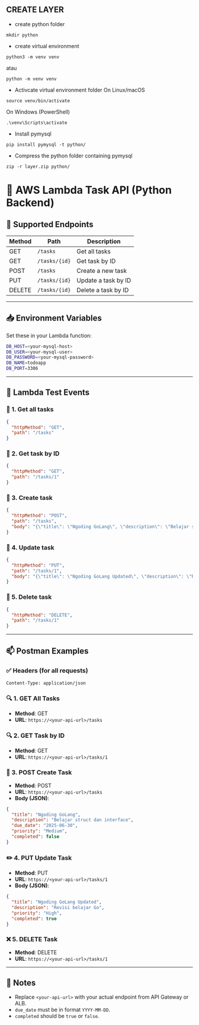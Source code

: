 ## CREATE LAYER
- create python folder
```
mkdir python
```
- create virtual environment
```
python3 -m venv venv
```
atau
```
python -m venv venv
```
- Activcate virtual environment folder
On Linux/macOS
```
source venv/bin/activate
```
On Windows (PowerShell)
```
.\venv\Scripts\activate
```
- Install pymysql
```
pip install pymysql -t python/
```
- Compress the python folder containing pymysql
```
zip -r layer.zip python/
```

# 📝 AWS Lambda Task API (Python Backend)

## 🔧 Supported Endpoints

| Method | Path           | Description              |
|--------|----------------|--------------------------|
| GET    | `/tasks`       | Get all tasks            |
| GET    | `/tasks/{id}`  | Get task by ID           |
| POST   | `/tasks`       | Create a new task        |
| PUT    | `/tasks/{id}`  | Update a task by ID      |
| DELETE | `/tasks/{id}`  | Delete a task by ID      |

---

## 📥 Environment Variables

Set these in your Lambda function:

```bash
DB_HOST=<your-mysql-host>
DB_USER=<your-mysql-user>
DB_PASSWORD=<your-mysql-password>
DB_NAME=todoapp
DB_PORT=3306
```

---

## 🚀 Lambda Test Events

### 📌 1. Get all tasks

```json
{
  "httpMethod": "GET",
  "path": "/tasks"
}
```

### 📌 2. Get task by ID

```json
{
  "httpMethod": "GET",
  "path": "/tasks/1"
}
```

### 📌 3. Create task

```json
{
  "httpMethod": "POST",
  "path": "/tasks",
  "body": "{\"title\": \"Ngoding GoLang\", \"description\": \"Belajar struct dan interface\", \"due_date\": \"2025-06-30\", \"priority\": \"Medium\", \"completed\": false}"
}
```

### 📌 4. Update task

```json
{
  "httpMethod": "PUT",
  "path": "/tasks/1",
  "body": "{\"title\": \"Ngoding GoLang Updated\", \"description\": \"Revisi belajar Go\", \"priority\": \"High\", \"completed\": true}"
}
```

### 📌 5. Delete task

```json
{
  "httpMethod": "DELETE",
  "path": "/tasks/1"
}
```

---

## 📫 Postman Examples

### ✅ Headers (for all requests)
```
Content-Type: application/json
```

### 🔍 1. GET All Tasks

- **Method**: GET  
- **URL**: `https://<your-api-url>/tasks`

### 🔍 2. GET Task by ID

- **Method**: GET  
- **URL**: `https://<your-api-url>/tasks/1`

### 📝 3. POST Create Task

- **Method**: POST  
- **URL**: `https://<your-api-url>/tasks`  
- **Body (JSON)**:
```json
{
  "title": "Ngoding GoLang",
  "description": "Belajar struct dan interface",
  "due_date": "2025-06-30",
  "priority": "Medium",
  "completed": false
}
```

### ✏️ 4. PUT Update Task

- **Method**: PUT  
- **URL**: `https://<your-api-url>/tasks/1`  
- **Body (JSON)**:
```json
{
  "title": "Ngoding GoLang Updated",
  "description": "Revisi belajar Go",
  "priority": "High",
  "completed": true
}
```

### ❌ 5. DELETE Task

- **Method**: DELETE  
- **URL**: `https://<your-api-url>/tasks/1`

---

## 📎 Notes

- Replace `<your-api-url>` with your actual endpoint from API Gateway or ALB.
- `due_date` must be in format `YYYY-MM-DD`.
- `completed` should be `true` or `false`.
